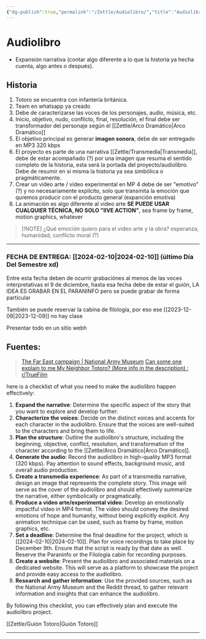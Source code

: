 ```yaml
---
{"dg-publish":true,"permalink":"/Zettle/Audiolibro/","title":"Audiolibro","updated":"2023-12-30T18:06:38.550-05:00"}
---
```



# Audiolibro

- Expansión narrativa (contar algo diferente a lo que la historia ya hecha cuenta, algo antes o después).

## Historia

1. Totoro se encuentra con infantería británica.
2. Team en whatsapp ya creado
3. Debe de caracterizarse las voces de los personajes, audio, música, etc.
4. Inicio, objetivo, nudo, conflicto, final, resolución, el final debe ser transformador del personaje según el [[Zettle/Arco Dramático\|Arco Dramático]]
5. El objetivo principal es generar **imagen sonora**, debe de ser entregado en MP3 320 kbps 
6. El proyecto es parte de una narrativa [[Zettle/Transmedia\|Transmedia]], debe de estar acompañado (?) por una imagen que resuma el sentido completo de la historia, esta será la portada del proyecto/audiolibro. Debe de resumir en si misma la historia ya sea simbólica o pragmáticamente.
7. Crear un video arte / video experimental en MP 4 debe de ser "emotivo" (?) y no necesariamente explícito, solo que transmita la emoción que quremos producir con el producto general (expanción emotiva)
8. La animación es algo diferente al video arte **SE PUEDE USAR CUALQUIER TÉCNICA, NO SOLO "lIVE ACTION"**, sea frame by frame, motion graphics, whatever

> [!NOTE] ¿Qué emoción quiero para el video arte y la obra?
>  esperanza, humanidad, conflicto moral (?)

---

### FECHA DE ENTREGA: [[2024-02-10\|2024-02-10]] (último Día Del Semestre xd)

Entre esta fecha deben de ocurrir grabaciónes al menos de las voces interpretativas el 9 de diciembre, hasta esa fecha debe de estar el guión, LA IDEA ES GRABAR EN EL PARANINFO pero se puede grabar de forma particular

También se puede reservar la cabina de filología, por eso ese [[2023-12-09\|2023-12-09]] no hay clase

Presentar todo en un sitio webh

## Fuentes:

> [The Far East campaign | National Army Museum](https://www.nam.ac.uk/explore/far-east-campaign)
> [Can some one explain to me My Neighbor Totoro? (More info in the description) : r/TrueFilm](https://www.reddit.com/r/TrueFilm/comments/1gxr9d/can_some_one_explain_to_me_my_neighbor_totoro/)

here is a checklist of what you need to make the audiolibro happen effectively:

1. **Expand the narrative**: Determine the specific aspect of the story that you want to explore and develop further. 
3. **Characterize the voices**: Decide on the distinct voices and accents for each character in the audiolibro. Ensure that the voices are well-suited to the characters and bring them to life.
4. **Plan the structure**: Outline the audiolibro's structure, including the beginning, objective, conflict, resolution, and transformation of the character according to the [[Zettle/Arco Dramático\|Arco Dramático]].
5. **Generate the audio**: Record the audiolibro in high-quality MP3 format (320 kbps). Pay attention to sound effects, background music, and overall audio production.
6. **Create a transmedia experience**: As part of a transmedia narrative, design an image that represents the complete story. This image will serve as the cover of the audiolibro and should effectively summarize the narrative, either symbolically or pragmatically.
7. **Produce a video arte/experimental video**: Develop an emotionally impactful video in MP4 format. The video should convey the desired emotions of hope and humanity, without being explicitly explicit. Any animation technique can be used, such as frame by frame, motion graphics, etc.
8. **Set a deadline**: Determine the final deadline for the project, which is [[2024-02-10\|2024-02-10]]. Plan for voice recordings to take place by December 9th. Ensure that the script is ready by that date as well. Reserve the Paraninfo or the Filología cabin for recording purposes.
9. **Create a website**: Present the audiolibro and associated materials on a dedicated website. This will serve as a platform to showcase the project and provide easy access to the audiolibro.
10. **Research and gather information**: Use the provided sources, such as the National Army Museum and the Reddit thread, to gather relevant information and insights that can enhance the audiolibro.

By following this checklist, you can effectively plan and execute the audiolibro project.

[[Zettle/Guión Totoro\|Guión Totoro]]

---
